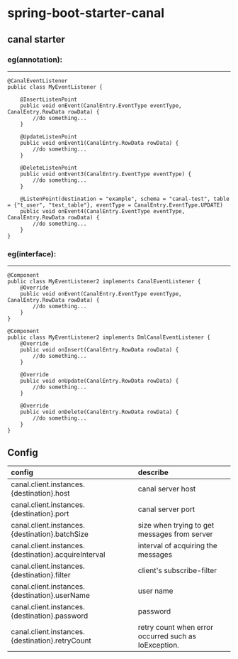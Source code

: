 # spring-boot-starter-canal
## canal starter

### eg(annotation):

-------------------------
```
@CanalEventListener
public class MyEventListener {

    @InsertListenPoint
    public void onEvent(CanalEntry.EventType eventType, CanalEntry.RowData rowData) {
        //do something...
    }

    @UpdateListenPoint
    public void onEvent1(CanalEntry.RowData rowData) {
        //do something...
    }

    @DeleteListenPoint
    public void onEvent3(CanalEntry.EventType eventType) {
        //do something...
    }

    @ListenPoint(destination = "example", schema = "canal-test", table = {"t_user", "test_table"}, eventType = CanalEntry.EventType.UPDATE)
    public void onEvent4(CanalEntry.EventType eventType, CanalEntry.RowData rowData) {
        //do something...
    }
}
```

### eg(interface):
-------------------------------
```
@Component
public class MyEventListener2 implements CanalEventListener {
    @Override
    public void onEvent(CanalEntry.EventType eventType, CanalEntry.RowData rowData) {
        //do something...
    }
}

@Component
public class MyEventListener2 implements DmlCanalEventListener {
    @Override
    public void onInsert(CanalEntry.RowData rowData) {
        //do something...
    }

    @Override
    public void onUpdate(CanalEntry.RowData rowData) {
        //do something...
    }

    @Override
    public void onDelete(CanalEntry.RowData rowData) {
        //do something...
    }
}

```

## Config
| config      |    describe |
| :------- | :-------|
| canal.client.instances.{destination}.host | canal server host |
| canal.client.instances.{destination}.port  | canal server port |
| canal.client.instances.{destination}.batchSize  | size when trying to get messages from server |
| canal.client.instances.{destination}.acquireInterval  | interval of acquiring the messages |
| canal.client.instances.{destination}.filter  | client's subscribe-filter |
| canal.client.instances.{destination}.userName  | user name |
| canal.client.instances.{destination}.password  | password |
| canal.client.instances.{destination}.retryCount  | retry count when error occurred such as IoException. |



